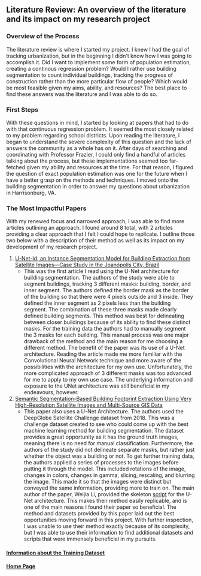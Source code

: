 ## Literature Review: An overview of the literature and its impact on my research project

### Overview of the Process
The literature review is where I started my project. I knew I had the goal of tracking urbanization, but in the beginning I didn't know how I was going to accomplish it. Did I want to implement some form of population estimation, creating a continous regression problem? Would I rather use building segmentation to count individual buildings, tracking the progress of construction rather than the more particular flow of people? Which would be most feasible given my aims, ability, and resources? The best place to find these answers was the literature and I was able to do so.

### First Steps
With these questions in mind, I started by looking at papers that had to do with that continuous regression problem. It seemed the most closely related to my problem regarding school districts. Upon reading the literature, I began to understand the severe complexity of this question and the lack of answers the community as a whole has on it. After days of searching and coordinating with Professor Frazier, I could only find a handful of articles talking about the process, but these implementations seemed too far-fetched given my ability and resources at the time. For that reason, I figured the question of exact population estimation was one for the future when I have a better grasp on the methods and techniques. I moved onto the building segmentation in order to answer my questions about urbanization in Harrisonburg, VA.

### The Most Impactful Papers
With my renewed focus and narrowed approach, I was able to find more articles outlining an approach. I found around 8 total, with 2 articles providing a clear approach that I felt I could hope to replicate. I outline those two below with a description of their method as well as its impact on my development of my research project. 
1. [U-Net-Id, an Instance Segmentation Model
   for Building Extraction from Satellite
   Images—Case Study in the Joanópolis City, Brazil](https://www.mdpi.com/2072-4292/12/10/1544)
    - This was the first article I read using the U-Net architecture for building segmentation. The authors of the study were able to segment buildings, tracking 3 different masks: building, border, and inner segment. The authors defined the border mask as the border of the building so that there were 4 pixels outside and 3 inside. They defined the inner segment as 2 pixels less than the building segment. The combination of these three masks made clearly defined building segments. This method was best for delineating between closer buildings because of its ability to find these distinct masks. For the training data the authors had to manually segment the 3 masks for each building. This manual process was one major drawback of the method and the main reason for me choosing a different method. The benefit of the paper was its use of a U-Net architecture. Reading the article made me more familiar with the Convolutional Neural Network technique and more aware of the possibilities with the architecture for my own use. Unfortunately, the more complicated approach of 3 different masks was too advanced for me to apply to my own use case. The underlying information and exposure to the UNet architecture was still beneficial in my endeavours, however.
2. [Semantic Segmentation-Based Building Footprint
   Extraction Using Very High-Resolution Satellite
   Images and Multi-Source GIS Data](https://www.mdpi.com/2072-4292/11/4/403)
   - This paper also uses a U-Net Architecture. The authors used the DeepGlobe Satellite Challenge dataset from 2018. This was a challenge dataset created to see who could come up with the best machine learning method for building segmentation. The dataset provides a great opportunity as it has the ground truth images, meaning there is no need for manual classification. Furthermore, the authors of the study did not delineate separate masks, but rather just whether the object was a building or not. To get further training data, the authors applied a series of processes to the images before putting it through the model. This included rotations of the image, changes in colors, changes in gamma, slicing, rescaling, and blurring the image. This made it so that the images were distinct but conveyed the same information, providing more to train on. The main author of the paper, Weijia Li, provided the skeleton [script](https://github.com/liweijia/Satellite-Segmentation) for the U-Net architecture. This makes their method easily replicable, and is one of the main reasons I found their paper so beneficial. The method and datasets provided by this paper laid out the best opportunities moving forward in this project. With further inspection, I was unable to use their method exactly because of its complexity, but I was able to use their information to find additional datasets and scripts that were immensely beneficial in my pursuits.

#### [Information about the Training Dataset](dataset.md)

#### [Home Page](README.md)